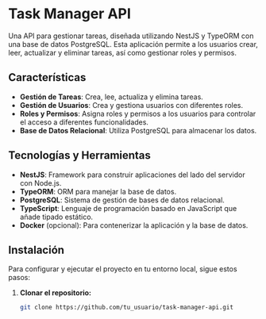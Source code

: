 # Task Manager API

Una API para gestionar tareas, diseñada utilizando NestJS y TypeORM con una base de datos PostgreSQL. Esta aplicación permite a los usuarios crear, leer, actualizar y eliminar tareas, así como gestionar roles y  permisos.

## Características

- **Gestión de Tareas**: Crea, lee, actualiza y elimina tareas.
- **Gestión de Usuarios**: Crea y gestiona usuarios con diferentes roles.
- **Roles y Permisos**: Asigna roles y permisos a los usuarios para controlar el acceso a diferentes funcionalidades.
- **Base de Datos Relacional**: Utiliza PostgreSQL para almacenar los datos.

## Tecnologías y Herramientas

- **NestJS**: Framework para construir aplicaciones del lado del servidor con Node.js.
- **TypeORM**: ORM para manejar la base de datos.
- **PostgreSQL**: Sistema de gestión de bases de datos relacional.
- **TypeScript**: Lenguaje de programación basado en JavaScript que añade tipado estático.
- **Docker** (opcional): Para contenerizar la aplicación y la base de datos.

## Instalación

Para configurar y ejecutar el proyecto en tu entorno local, sigue estos pasos:

1. **Clonar el repositorio:**

   ```bash
   git clone https://github.com/tu_usuario/task-manager-api.git

